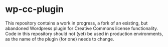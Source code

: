 wp-cc-plugin
============
This repository contains a work in progress, a fork of an existing, but abandoned Wordpress plugin for Creative Commons license functionality. Code in this repository should not (yet) be used in production environments, as the name of the plugin (for one) needs to change.
